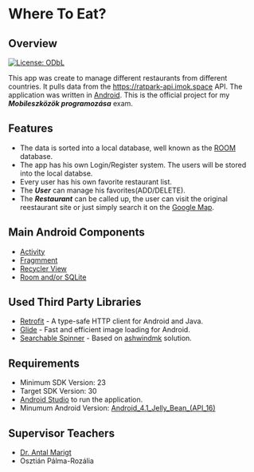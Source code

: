 # Where To Eat?

## Overview
[![License: ODbL](https://img.shields.io/badge/License-PDDL-brightgreen.svg)](https://opendatacommons.org/licenses/pddl/)

This app was create to manage different restaurants from different countries.
It pulls data from the https://ratpark-api.imok.space API.
The application was written in [Android](https://en.wikipedia.org/wiki/Android_(operating_system)).
This is the official project for my **_Mobileszközök programozása_** exam.

## Features
* The data is sorted into a local database, well known as the [ROOM](https://developer.android.com/topic/libraries/architecture/room?gclid=Cj0KCQiAifz-BRDjARIsAEElyGI7AnU7rdH2X7KIxSN3Fw4V5t3F4oCTZyH7L8uOzfPqjskj_cwZVwsaAkfjEALw_wcB&gclsrc=aw.ds)
database.
* The app has his own Login/Register system. The users will be stored into the local databse.
* Every user has his own favorite restaurant list.
* The **_User_** can manage his favorites(ADD/DELETE).
* The **_Restaurant_** can be called up, the user can visit the original reestaurant site or just simply search it on the [Google Map](https://www.google.ro/maps).

## Main Android Components
* [Activity](https://developer.android.com/reference/android/app/Activity)
* [Fragmment](https://developer.android.com/guide/fragments)
* [Recycler View](https://developer.android.com/jetpack/androidx/releases/recyclerview)
* [Room and/or SQLite](https://developer.android.com/topic/libraries/architecture/room?gclid=Cj0KCQiAifz-BRDjARIsAEElyGI7AnU7rdH2X7KIxSN3Fw4V5t3F4oCTZyH7L8uOzfPqjskj_cwZVwsaAkfjEALw_wcB&gclsrc=aw.ds)

## Used Third Party Libraries
* [Retrofit](https://square.github.io/retrofit/) - A type-safe HTTP client for Android and Java.
* [Glide](https://github.com/bumptech/glide) - Fast and efficient image loading for Android.
* [Searchable Spinner](https://github.com/ashwindmk/Android-Searchable-Spinner) - Based on [ashwindmk](https://github.com/ashwindmk) solution.

## Requirements
* Minimum SDK Version: 23
* Target SDK Version: 30
* [Android Studio](https://developer.android.com/studio?gclid=Cj0KCQiAifz-BRDjARIsAEElyGI0zlqyvwRiN1k3Hgd4JahhZ4LenjWjtUzHdumviEAb_S23Xm3RDqoaAg9ZEALw_wcB&gclsrc=aw.ds) to
run the application.
* Minumum Android Version: [Android_4.1_Jelly_Bean_(API_16)](https://en.wikipedia.org/wiki/Android_version_history#Android_4.1_Jelly_Bean_(API_16))

## Supervisor Teachers
* [Dr. Antal Marigt](https://ms.sapientia.ro/hu/tanszekek/matematika-informatika-tanszek/dr-antal-margit)
* Osztián Pálma-Rozália
